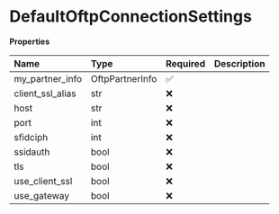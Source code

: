 # DefaultOftpConnectionSettings

**Properties**

| Name             | Type            | Required | Description |
| :--------------- | :-------------- | :------- | :---------- |
| my_partner_info  | OftpPartnerInfo | ✅       |             |
| client_ssl_alias | str             | ❌       |             |
| host             | str             | ❌       |             |
| port             | int             | ❌       |             |
| sfidciph         | int             | ❌       |             |
| ssidauth         | bool            | ❌       |             |
| tls              | bool            | ❌       |             |
| use_client_ssl   | bool            | ❌       |             |
| use_gateway      | bool            | ❌       |             |

